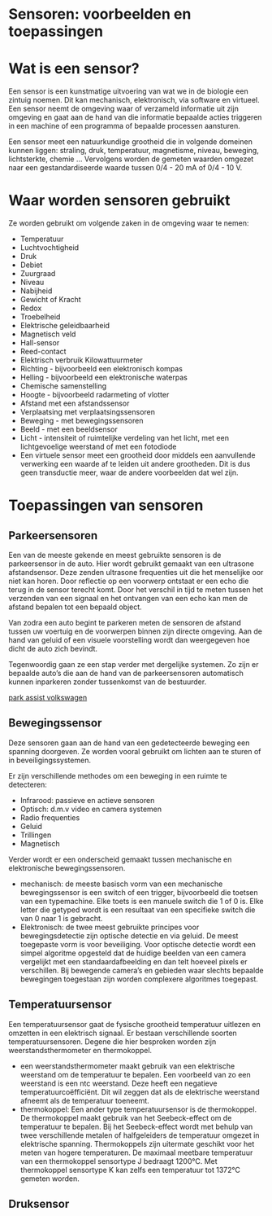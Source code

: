 # Sensoren: voorbeelden en toepassingen


# Wat is een sensor?

Een sensor is een kunstmatige uitvoering van wat we in de biologie een zintuig noemen. Dit kan mechanisch, elektronisch, via software en virtueel. Een sensor neemt de omgeving waar of verzameld informatie uit zijn omgeving en gaat aan de hand van die informatie bepaalde acties triggeren in een machine of een programma of bepaalde processen aansturen.

Een sensor meet een natuurkundige grootheid die in volgende domeinen kunnen liggen: straling, druk, temperatuur, magnetisme, niveau, beweging, lichtsterkte, chemie … Vervolgens worden de gemeten waarden omgezet naar een gestandardiseerde waarde tussen 0/4 - 20 mA of 0/4 - 10 V.


# Waar worden sensoren gebruikt

Ze worden gebruikt om volgende zaken in de omgeving waar te nemen:



*   Temperatuur
*   Luchtvochtigheid
*   Druk
*   Debiet
*   Zuurgraad
*   Niveau
*   Nabijheid
*   Gewicht of Kracht
*   Redox
*   Troebelheid
*   Elektrische geleidbaarheid
*   Magnetisch veld
*   Hall-sensor
*   Reed-contact
*   Elektrisch verbruik Kilowattuurmeter
*   Richting - bijvoorbeeld een elektronisch kompas
*   Helling - bijvoorbeeld een elektronische waterpas
*   Chemische samenstelling
*   Hoogte - bijvoorbeeld radarmeting of vlotter
*   Afstand met een afstandssensor
*   Verplaatsing met verplaatsingssensoren
*   Beweging - met bewegingssensoren
*   Beeld - met een beeldsensor
*   Licht - intensiteit of ruimtelijke verdeling van het licht, met een lichtgevoelige weerstand of met een fotodiode
*   Een virtuele sensor meet een grootheid door middels een aanvullende verwerking een waarde af te leiden uit andere grootheden. Dit is dus geen transductie meer, waar de andere voorbeelden dat wel zijn.


# Toepassingen van sensoren


## Parkeersensoren

Een van de meeste gekende en meest gebruikte sensoren is de parkeersensor in de auto. Hier wordt gebruikt gemaakt van een ultrasone afstandsensor. Deze zenden ultrasone frequenties uit die het menselijke oor niet kan horen. Door reflectie op een voorwerp ontstaat er een echo die terug in de sensor terecht komt. Door het verschil in tijd te meten tussen het verzenden van een signaal en het ontvangen van een echo kan men de afstand bepalen tot een bepaald object. 

Van zodra een auto begint te parkeren meten de sensoren de afstand tussen uw voertuig en de voorwerpen binnen zijn directe omgeving. Aan de hand van geluid of een visuele voorstelling wordt dan weergegeven hoe dicht de auto zich bevindt. 

Tegenwoordig gaan ze een stap verder met dergelijke systemen. Zo zijn er bepaalde auto’s die aan de hand van de parkeersensoren automatisch kunnen inparkeren zonder tussenkomst van de bestuurder. 

[park assist volkswagen](https://www.carsystems.eu/img/products/69/6/26_max.jpg)

## Bewegingssensor

Deze sensoren gaan aan de hand van een gedetecteerde beweging een spanning doorgeven. Ze worden vooral gebruikt om lichten aan te sturen of in beveiligingssystemen. 

Er zijn verschillende methodes om een beweging in een ruimte te detecteren: 



*   Infrarood: passieve en actieve sensoren
*   Optisch: d.m.v video en camera systemen
*   Radio frequenties
*   Geluid
*   Trillingen
*   Magnetisch

Verder wordt er een onderscheid gemaakt tussen mechanische en elektronische bewegingssensoren. 



*   mechanisch: de meeste basisch vorm van een mechanische bewegingssensor is een switch of een trigger, bijvoorbeeld die toetsen van een typemachine. Elke toets is een manuele switch die 1 of 0 is. Elke letter die getyped wordt is een resultaat van een specifieke switch die van 0 naar 1 is gebracht. 
*   Elektronisch: de twee meest gebruikte principes voor bewegingsdetectie zijn  optische detectie en via geluid. De meest toegepaste vorm is voor beveiliging. Voor optische detectie wordt een simpel algoritme opgesteld dat de huidige beelden van een camera vergelijkt met een standaardafbeelding en dan telt hoeveel pixels er verschillen. Bij bewegende camera’s en gebieden waar slechts bepaalde bewegingen toegestaan zijn worden complexere algoritmes toegepast. 


## Temperatuursensor

Een temperatuursensor gaat de fysische grootheid temperatuur uitlezen en omzetten in een elektrisch signaal. Er bestaan verschillende soorten temperatuursensoren. Degene die hier besproken worden zijn weerstandsthermometer en thermokoppel. 



*   een weerstandsthermometer maakt gebruik van een elektrische weerstand om de temperatuur te bepalen. Een voorbeeld van zo een weerstand is een ntc weerstand. Deze heeft een negatieve temperatuurcoëfficiënt. Dit wil zeggen dat als de elektrische weerstand afneemt als de temperatuur toeneemt. 
*   thermokoppel: Een ander type temperatuursensor is de thermokoppel. De thermokoppel maakt gebruik van het Seebeck-effect om de temperatuur te bepalen. Bij het Seebeck-effect wordt met behulp van twee verschillende metalen of halfgeleiders de temperatuur omgezet in elektrische spanning. Thermokoppels zijn uitermate geschikt voor het meten van hogere temperaturen. De maximaal meetbare temperatuur van een thermokoppel sensortype J bedraagt 1200°C. Met thermokoppel sensortype K kan zelfs een temperatuur tot 1372°C gemeten worden.


## Druksensor